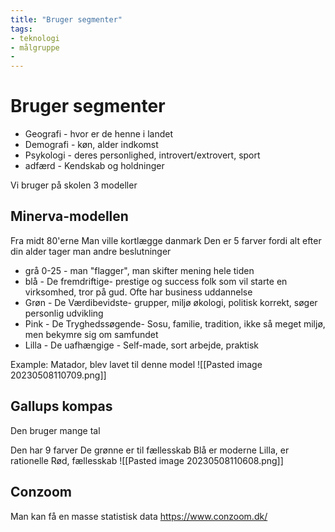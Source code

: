 ```yaml
---
title: "Bruger segmenter"
tags: 
- teknologi
- målgruppe
- 
--- 
```

# Bruger segmenter
* Geografi - hvor er de henne i landet
* Demografi - køn, alder indkomst
* Psykologi - deres personlighed, introvert/extrovert, sport
* adfærd - Kendskab og holdninger

Vi bruger på skolen 3 modeller

## Minerva-modellen
Fra midt 80'erne
Man ville kortlægge danmark
Den er 5 farver fordi alt efter din alder tager man andre beslutninger

* grå 0-25 - man "flagger", man skifter mening hele tiden
* blå - De fremdriftige- prestige og success folk som vil starte en virksomhed, tror på gud. Ofte har business uddannelse
* Grøn - De Værdibevidste- grupper, miljø økologi, politisk korrekt, søger personlig udvikling
* Pink - De Tryghedssøgende- Sosu, familie, tradition, ikke så meget miljø, men bekymre sig om samfundet
* Lilla - De uafhængige - Self-made, sort arbejde, praktisk

Example: Matador, blev lavet til denne model
![[Pasted image 20230508110709.png]]

## Gallups kompas
Den bruger mange tal

Den har 9 farver
De grønne er til fællesskab
Blå er moderne
Lilla, er rationelle
Rød, fællesskab
![[Pasted image 20230508110608.png]]

## Conzoom
Man kan få en masse statistisk data
https://www.conzoom.dk/
